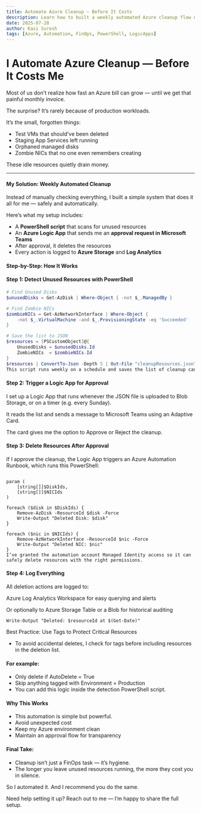 ```yaml
---
title: Automate Azure Cleanup — Before It Costs
description: Learn how to built a weekly automated Azure cleanup flow using PowerShell, Logic Apps, and Teams approvals to avoid surprise cloud bills.
date: 2025-07-28
author: Kasi Suresh
tags: [Azure, Automation, FinOps, PowerShell, LogicApps]
---
```


# I Automate Azure Cleanup — Before It Costs Me

Most of us don’t realize how fast an Azure bill can grow — until we get that painful monthly invoice.

The surprise? It’s rarely because of production workloads.

It’s the small, forgotten things:
- Test VMs that should’ve been deleted  
- Staging App Services left running  
- Orphaned managed disks  
- Zombie NICs that no one even remembers creating  

These idle resources quietly drain money.

---

#### My Solution: Weekly Automated Cleanup

Instead of manually checking everything, I built a simple system that does it all for me — safely and automatically.

Here’s what my setup includes:
- A **PowerShell script** that scans for unused resources
- An **Azure Logic App** that sends me an **approval request in Microsoft Teams**
- After approval, it deletes the resources
- Every action is logged to **Azure Storage** and **Log Analytics**



#### Step-by-Step: How It Works

#### Step 1: Detect Unused Resources with PowerShell

```powershell
# Find Unused Disks
$unusedDisks = Get-AzDisk | Where-Object { -not $_.ManagedBy }

# Find Zombie NICs
$zombieNICs = Get-AzNetworkInterface | Where-Object {
    -not $_.VirtualMachine -and $_.ProvisioningState -eq 'Succeeded'
}

# Save the list to JSON
$resources = [PSCustomObject]@{
    UnusedDisks = $unusedDisks.Id
    ZombieNICs  = $zombieNICs.Id
}
$resources | ConvertTo-Json -Depth 5 | Out-File "cleanupResources.json"
This script runs weekly on a schedule and saves the list of cleanup candidates.
``` 

#### Step 2: Trigger a Logic App for Approval
I set up a Logic App that runs whenever the JSON file is uploaded to Blob Storage, or on a timer (e.g. every Sunday).

It reads the list and sends a message to Microsoft Teams using an Adaptive Card.

The card gives me the option to Approve or Reject the cleanup.

#### Step 3: Delete Resources After Approval
If I approve the cleanup, the Logic App triggers an Azure Automation Runbook, which runs this PowerShell:

```

param (
    [string[]]$DiskIds,
    [string[]]$NICIds
)

foreach ($disk in $DiskIds) {
    Remove-AzDisk -ResourceId $disk -Force
    Write-Output "Deleted Disk: $disk"
}

foreach ($nic in $NICIds) {
    Remove-AzNetworkInterface -ResourceId $nic -Force
    Write-Output "Deleted NIC: $nic"
}
I’ve granted the automation account Managed Identity access so it can safely delete resources with the right permissions.
```
#### Step 4: Log Everything
All deletion actions are logged to:

Azure Log Analytics Workspace for easy querying and alerts

Or optionally to Azure Storage Table or a Blob for historical auditing

```
Write-Output "Deleted: $resourceId at $(Get-Date)"
```

Best Practice: Use Tags to Protect Critical Resources

- To avoid accidental deletes, I check for tags before including resources in the deletion list.

#### For example:

- Only delete if AutoDelete = True
- Skip anything tagged with Environment = Production
- You can add this logic inside the detection PowerShell script.
#### Why This Works
- This automation is simple but powerful.
- Avoid unexpected cost
- Keep my Azure environment clean
- Maintain an approval flow for transparency



#### Final Take:
- Cleanup isn’t just a FinOps task — it’s hygiene.
- The longer you leave unused resources running, the more they cost you in silence.

So I automated it.
And I recommend you do the same.

Need help setting it up? Reach out to me — I’m happy to share the full setup.